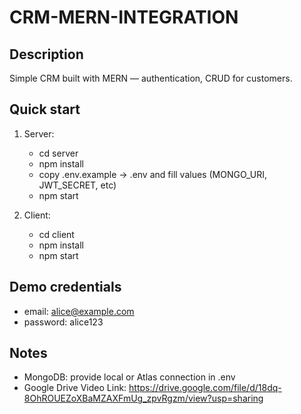 # CRM-MERN-INTEGRATION

## Description
Simple CRM built with MERN — authentication, CRUD for customers.

## Quick start
1. Server:
   - cd server
   - npm install
   - copy .env.example -> .env and fill values (MONGO_URI, JWT_SECRET, etc)
   - npm start

2. Client:
   - cd client
   - npm install
   - npm start

## Demo credentials
- email: alice@example.com
- password: alice123

## Notes
- MongoDB: provide local or Atlas connection in .env
- Google Drive Video Link: https://drive.google.com/file/d/18dq-8OhROUEZoXBaMZAXFmUg_zpvRgzm/view?usp=sharing 

